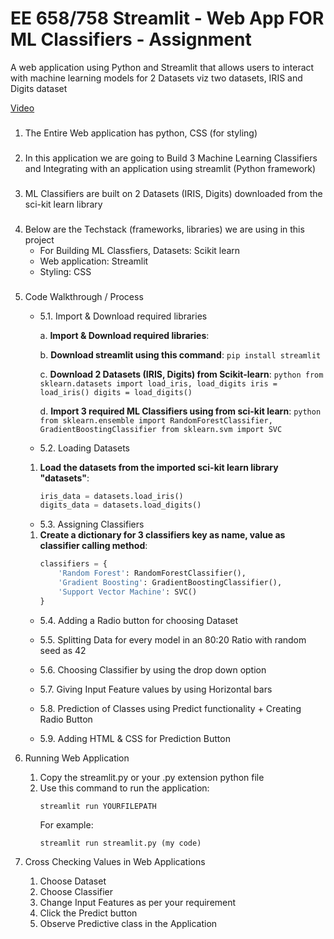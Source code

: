 # EE 658/758 Streamlit - Web App FOR ML Classifiers - Assignment

A web application using Python and Streamlit that allows users to interact with machine learning models for 2 Datasets viz two datasets, IRIS and Digits dataset

[Video ](https://photos.app.goo.gl/htEf5UxPLWvjog8c8)


### 
1. The Entire Web application has python, CSS (for styling)

### 
2. In this application we are going to Build 3 Machine Learning Classifiers and Integrating with an application using streamlit (Python framework)

###
3. ML Classifiers are built on 2 Datasets (IRIS, Digits) downloaded from the sci-kit learn library

### 
4. Below are the Techstack (frameworks, libraries) we are using in this project
   - For Building ML Classfiers, Datasets: Scikit learn 
   - Web application: Streamlit
   - Styling: CSS

### 
5. Code Walkthrough / Process
 
	- 5.1. Import & Download required libraries 

	   a. **Import & Download required libraries**:
	      
	   b. **Download streamlit using this command**:
	      ```
	      pip install streamlit
	      ```
	      
	   c. **Download 2 Datasets (IRIS, Digits) from Scikit-learn**:
	      ```python
	      from sklearn.datasets import load_iris, load_digits
	      iris = load_iris()
	      digits = load_digits()
	      ```
	      
	   d. **Import 3 required ML Classifiers using from sci-kit learn**:
	      ```python
	      from sklearn.ensemble import RandomForestClassifier, GradientBoostingClassifier
	      from sklearn.svm import SVC
	      ```
	- 5.2. Loading Datasets

   1. **Load the datasets from the imported sci-kit learn library "datasets"**:
      ```python
      iris_data = datasets.load_iris()
      digits_data = datasets.load_digits()
      ```

	- 5.3. Assigning Classifiers

   1. **Create a dictionary for 3 classifiers key as name, value as classifier calling method**:
      ```python
      classifiers = {
          'Random Forest': RandomForestClassifier(),
          'Gradient Boosting': GradientBoostingClassifier(),
          'Support Vector Machine': SVC()
      }
      ```

	- 5.4. Adding a Radio button for choosing Dataset

	- 5.5. Splitting Data for every model in an 80:20 Ratio with random seed as 42

	- 5.6. Choosing Classifier by using the drop down option

	- 5.7. Giving Input Feature values by using Horizontal bars

	- 5.8. Prediction of Classes using Predict functionality + Creating Radio Button 

	- 5.9. Adding HTML & CSS for Prediction Button 

6. Running Web Application 

   1. Copy the streamlit.py or your .py extension python file 
   2. Use this command to run the application:
      ```
      streamlit run YOURFILEPATH
      ```
      For example: 
      ```
      streamlit run streamlit.py (my code)
      ```

7. Cross Checking Values in Web Applications 

   1. Choose Dataset
   2. Choose Classifier
   3. Change Input Features as per your requirement
   4. Click the Predict button
   5. Observe Predictive class in the Application
